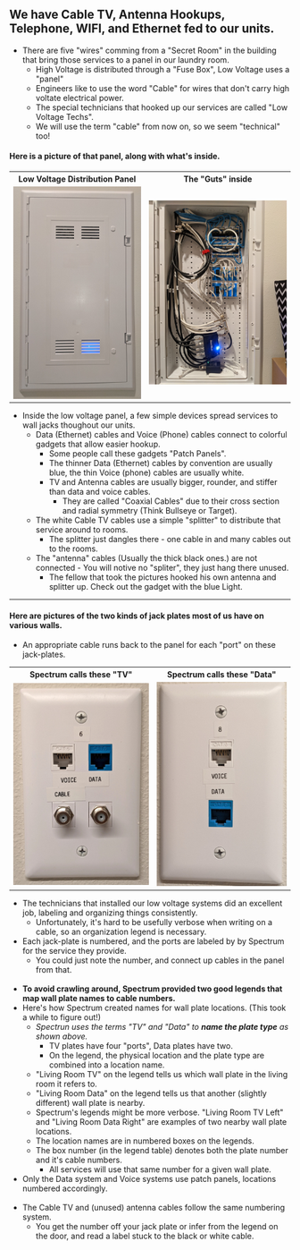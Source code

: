 ## We have Cable TV, Antenna Hookups, Telephone, WIFI, and Ethernet fed to our units.
-  There are five "wires" comming from a "Secret Room" in the building that bring those services to a panel in our laundry room.
   -  High Voltage is distributed through a "Fuse Box", Low Voltage uses a "panel"
   -  Engineers like to use the word "Cable" for wires that don't carry high voltate electrical power.
   -  The special technicians that hooked up our services are called "Low Voltage Techs".
   -  We will use the term "cable" from now on, so we seem "technical" too!
#### Here is a picture of that panel, along with what's inside.
<table>
	<tr>
		<th>Low Voltage Distribution Panel</th>
		<th>The "Guts" inside</th>
	</tr>	
	<tr> 
		<td>
			<img src="./Panel-2.jpg">
		</td>
		<td>
			<img src="./Panel-1.jpg">
		</td>
	</tr>
</table>

   -  Inside the low voltage panel, a few simple devices spread services to wall jacks thoughout our units.
      -  Data (Ethernet) cables and Voice (Phone) cables connect to colorful gadgets that allow easier hookup.
         -  Some people call these gadgets "Patch Panels".
         -  The thinner Data (Ethernet) cables by convention are usually blue,  the thin Voice (phone) cables are usually white.
         -  TV and Antenna cables are usually bigger, rounder, and stiffer than data and voice cables.
            -  They are called "Coaxial Cables" due to their cross section and radial symmetry (Think Bullseye or Target).  
      -  The white Cable TV cables use a simple "splitter" to distribute that service around to rooms.
         -  The splitter just dangles there - one cable in and many cables out to the rooms.
      -  The "antenna" cables (Usually the thick black ones.) are not connected - You will notive no "spliter", they just hang there unused.
         - The fellow that took the pictures hooked his own antenna and splitter up.  Check out the gadget with the blue Light.

* * *

#### Here are pictures of the two kinds of jack plates most of us have on various walls.	 
-  An appropriate cable runs back to the panel for each "port" on these jack-plates.
<table>
	<tr>
		<th>Spectrum calls these "TV"</th>
		<th>Spectrum calls these "Data"</th>
	</tr>	
	<tr> 
		<td>
			<img src="./TV-Jacks.jpg">
		</td>
		<td>
			<img src="./Data-Jacks.jpg">
		</td>
	</tr>
</table>

-  The technicians that installed our low voltage systems did an excellent job, labeling and organizing things consistently.
   -  Unfortunately, it's hard to be usefully verbose when writing on a cable, so an organization legend is necessary.  
-  Each jack-plate is numbered, and the ports are labeled by by Spectrum for the service they provide.
   -  You could just note the number, and connect up cables in the panel from that.<br> <br>
-  **To avoid crawling around, Spectrum provided two good legends that map wall plate names to cable numbers.**
-  Here's how Spectrum created names for wall plate locations.  (This took a while to figure out!)
    -  *Spectrun uses the terms "TV" and "Data" to **name the plate type** as shown above.*
       -  TV plates have four "ports", Data plates have two.
       -  On the legend, the physical location and the plate type are combined into a location name.
    -  "Living Room TV" on the legend tells us which wall plate in the living room it refers to.
    -  "Living Room Data" on the legend tells us that another (slightly different) wall plate is nearby.
    -  Spectrum's legends might be more verbose.  "Living Room TV Left" and "Living Room Data Right" are examples of two nearby wall plate locations.
   -  The location names are in numbered boxes on the legends.
   -  The box number (in the legend table) denotes both the plate number and it's cable numbers.
      - All services will use that same number for a given wall plate.
-  Only the Data system and Voice systems use patch panels, locations numbered accordingly. <br> <br>
-  The Cable TV and (unused) antenna cables follow the same numbering system.
   -  You get the number off your jack plate or infer from the legend on the door, and read a label stuck to the black or white cable.
   



